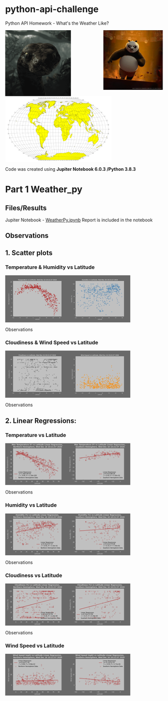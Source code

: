 # python-api-challenge

Python API Homework - What's the Weather Like?

<img src="Images/anaconda.gif" align="left" height="210"/>
<img src="Images/panda.gif" align="right" height="190"/>
<img src="Images/equatorsign.png" align="center" height="210"/>

Code was created using **Jupiter Notebook 6.0.3 /Python 3.8.3**
# Part 1 Weather_py

## Files/Results
Jupiter  Notebook - [WeatherPy.ipynb](weather_py/V)
Report is included in the notebook 
## Observations
## 1. Scatter plots 

### Temperature & Humidity vs Latitude

<img src="Images/temp_lat.png" align="left" width="200"/>
<img src="Images/hum_lat.png" align="center" width="200"/>

Observations

### Cloudiness & Wind Speed vs Latitude
<img src="Images/cloud_lat.png" align="left" width="200"/>
<img src="Images/wind_lat.png" align="center" width="200"/>

Observations

## 2. Linear Regressions:

### Temperature vs Latitude

<img src="Images/temp_north_r.png" align="left" width="200"/>
<img src="Images/temp_south_r.png" align="center" width="200"/>

Observations

### Humidity vs Latitude
<img src="Images/hum_north_r.png" align="left" width="200"/>
<img src="Images/hum_south_r.png" align="center" width="200"/>

Observations

### Cloudiness vs Latitude
<img src="Images/cloud_north_r.png" align="left" width="200"/>
<img src="Images/cloud_south_r.png" align="center" width="200"/>

Observations

### Wind Speed vs Latitude
<img src="Images/wind_north_r.png" align="left" width="200"/>
<img src="Images/wind_south_r.png" align="center" width="200"/>
